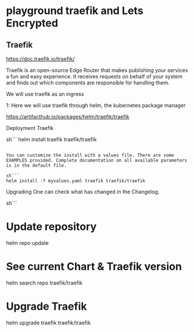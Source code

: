 # playground traefik and Lets Encrypted

## Traefik

https://doc.traefik.io/traefik/

Traefik is an open-source Edge Router that makes publishing your services a fun and easy experience. It receives requests on behalf of your system and finds out which components are responsible for handling them.

We will use traefik as an ingress

1: Here we will use traefik through helm, the kubernetes package manager

https://artifacthub.io/packages/helm/traefik/traefik

Deployment Traefik

sh```
helm install traefik traefik/traefik
```

You can customize the install with a values file. There are some EXAMPLES provided. Complete documentation on all available parameters is in the default file.

sh```
helm install -f myvalues.yaml traefik traefik/traefik
```

Upgrading
One can check what has changed in the Changelog.

sh```
# Update repository
helm repo update
# See current Chart & Traefik version
helm search repo traefik/traefik
# Upgrade Traefik
helm upgrade traefik traefik/traefik
```